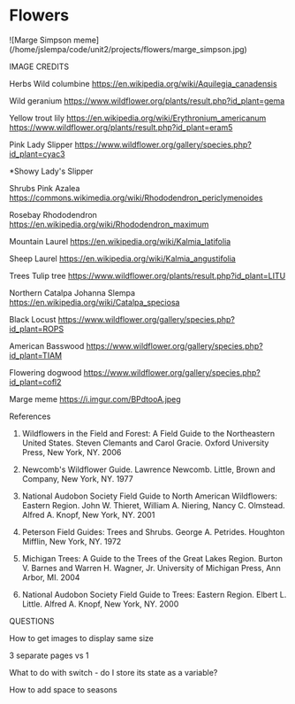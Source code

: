 # Flowers

![Marge Simpson meme] (/home/jslempa/code/unit2/projects/flowers/marge_simpson.jpg)

IMAGE CREDITS

Herbs
Wild columbine
https://en.wikipedia.org/wiki/Aquilegia_canadensis

Wild geranium
https://www.wildflower.org/plants/result.php?id_plant=gema

Yellow trout lily
https://en.wikipedia.org/wiki/Erythronium_americanum
https://www.wildflower.org/plants/result.php?id_plant=eram5

Pink Lady Slipper
https://www.wildflower.org/gallery/species.php?id_plant=cyac3

*Showy Lady's Slipper



Shrubs
Pink Azalea
https://commons.wikimedia.org/wiki/Rhododendron_periclymenoides

Rosebay Rhododendron
https://en.wikipedia.org/wiki/Rhododendron_maximum

Mountain Laurel
https://en.wikipedia.org/wiki/Kalmia_latifolia

Sheep Laurel
https://en.wikipedia.org/wiki/Kalmia_angustifolia




Trees
Tulip tree
https://www.wildflower.org/plants/result.php?id_plant=LITU

Northern Catalpa
Johanna Slempa
https://en.wikipedia.org/wiki/Catalpa_speciosa

Black Locust
https://www.wildflower.org/gallery/species.php?id_plant=ROPS

American Basswood
https://www.wildflower.org/gallery/species.php?id_plant=TIAM

Flowering dogwood
https://www.wildflower.org/gallery/species.php?id_plant=cofl2




Marge meme
https://i.imgur.com/BPdtooA.jpeg




References

1. Wildflowers in the Field and Forest: A Field Guide to the Northeastern United States. Steven Clemants and Carol Gracie. Oxford University Press, New York, NY. 2006

2. Newcomb's Wildflower Guide. Lawrence Newcomb. Little, Brown and Company, New York, NY. 1977

3. National Audobon Society Field Guide to North American Wildflowers: Eastern Region. John W. Thieret, William A. Niering, Nancy C. Olmstead. Alfred A. Knopf, New York, NY. 2001

4. Peterson Field Guides: Trees and Shrubs. George A. Petrides. Houghton Mifflin, New York, NY. 1972

5. Michigan Trees: A Guide to the Trees of the Great Lakes Region. Burton V. Barnes and Warren H. Wagner, Jr. University of Michigan Press, Ann Arbor, MI. 2004

6. National Audobon Society Field Guide to Trees: Eastern Region. Elbert L. Little. Alfred A. Knopf, New York, NY. 2000 



QUESTIONS

How to get images to display same size

3 separate pages vs 1

What to do with switch - do I store its state as a variable?

How to add space to seasons